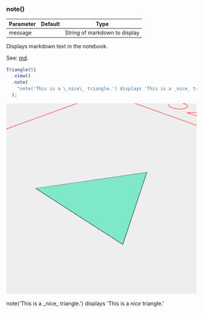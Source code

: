 ### note()
Parameter|Default|Type
---|---|---
message||String of markdown to display

Displays markdown text in the notebook.

See: [md](https://raw.githubusercontent.com/jsxcad/JSxCAD/master/nb/api/Assembly.md).

```JavaScript
Triangle(5)
  .view()
  .note(
    "note('This is a \_nice\_ triangle.') displays 'This is a _nice_ triangle.'"
  );
```

![Image](note.md.0.png)

note('This is a \_nice\_ triangle.') displays 'This is a _nice_ triangle.'
